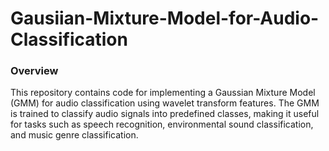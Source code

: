 # Gausiian-Mixture-Model-for-Audio-Classification
### Overview
This repository contains code for implementing a Gaussian Mixture Model (GMM) for audio classification using wavelet transform features. The GMM is trained to classify audio signals into predefined classes, making it useful for tasks such as speech recognition, environmental sound classification, and music genre classification.
